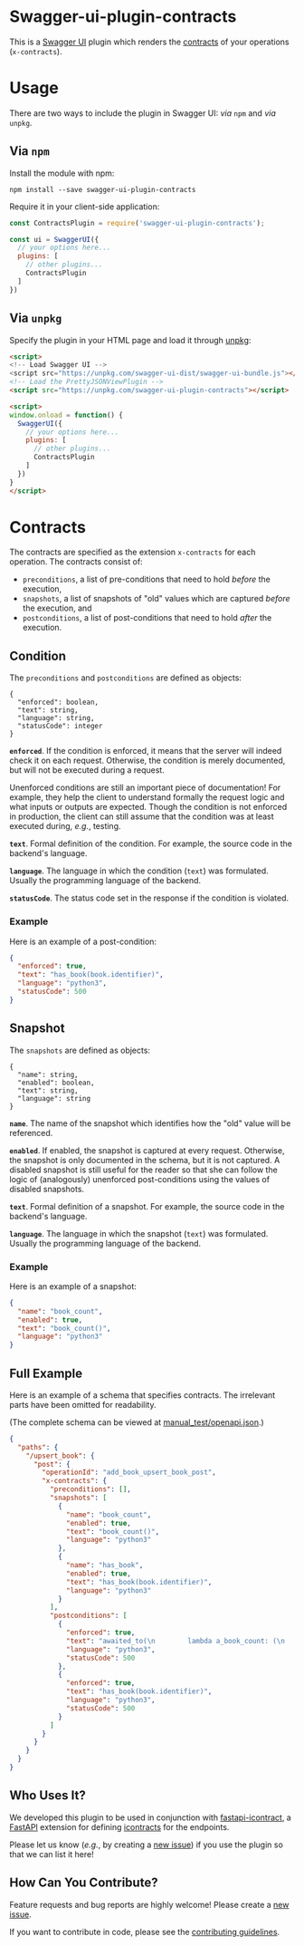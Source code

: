 # Swagger-ui-plugin-contracts

This is a [Swagger UI] plugin which renders the [contracts] of your operations (`x-contracts`).

[Swagger UI]: https://swagger.io/tools/swagger-ui/
[contracts]: https://en.wikipedia.org/wiki/Design_by_contract

# Usage

There are two ways to include the plugin in Swagger UI: *via* `npm` and *via* `unpkg`.

## Via `npm`

Install the module with npm:

```
npm install --save swagger-ui-plugin-contracts
```

Require it in your client-side application:

```javascript
const ContractsPlugin = require('swagger-ui-plugin-contracts');

const ui = SwaggerUI({
  // your options here...
  plugins: [
    // other plugins...
    ContractsPlugin
  ]
})
```

## Via `unpkg`

Specify the plugin in your HTML page and load it through [unpkg]:

```html
<script>
<!-- Load Swagger UI -->
<script src="https://unpkg.com/swagger-ui-dist/swagger-ui-bundle.js"></script> 
<!-- Load the PrettyJSONViewPlugin -->
<script src="https://unpkg.com/swagger-ui-plugin-contracts"></script>

<script>
window.onload = function() {
  SwaggerUI({
    // your options here...
    plugins: [
      // other plugins...
      ContractsPlugin
    ]
  })
}
</script>
```

[unpkg]: https://unpkg.com/

# Contracts

The contracts are specified as the extension `x-contracts` for each operation.
The contracts consist of:
* `preconditions`, a list of pre-conditions that need to hold *before* the execution,
* `snapshots`, a list of snapshots of "old" values which are captured *before* the execution, and
* `postconditions`, a list of post-conditions that need to hold *after* the execution.

## Condition

The `preconditions` and `postconditions` are defined as objects:

```
{
  "enforced": boolean,
  "text": string,
  "language": string,
  "statusCode": integer
}
```

**`enforced`**. 
If the condition is enforced, it means that the server will indeed check it on each request.
Otherwise, the condition is merely documented, but will not be executed during a request.

Unenforced conditions are still an important piece of documentation!
For example, they help the client to understand formally the request logic and what inputs or 
outputs are expected.
Though the condition is not enforced in production, the client can still assume that the condition
was at least executed during, *e.g.*, testing.

**`text`**.
Formal definition of the condition. 
For example, the source code in the backend's language.

**`language`**. 
The language in which the condition (`text`) was formulated.
Usually the programming language of the backend.

**`statusCode`**.
The status code set in the response if the condition is violated.

### Example

Here is an example of a post-condition:

```json
{
  "enforced": true,
  "text": "has_book(book.identifier)",
  "language": "python3",
  "statusCode": 500
}
```

## Snapshot

The `snapshots` are defined as objects:

```
{
  "name": string,
  "enabled": boolean,
  "text": string,
  "language": string
}
```

**`name`**. 
The name of the snapshot which identifies how the "old" value will be referenced.

**`enabled`**.
If enabled, the snapshot is captured at every request.
Otherwise, the snapshot is only documented in the schema, but it is not captured.
A disabled snapshot is still useful for the reader so that she can follow the logic of (analogously)
unenforced post-conditions using the values of disabled snapshots.

**`text`**.
Formal definition of a snapshot.
For example, the source code in the backend's language.

**`language`**. 
The language in which the snapshot (`text`) was formulated.
Usually the programming language of the backend.

### Example

Here is an example of a snapshot:

```json
{
  "name": "book_count",
  "enabled": true,
  "text": "book_count()",
  "language": "python3"
}
```

## Full Example

Here is an example of a schema that specifies contracts. 
The irrelevant parts have been omitted for readability.

(The complete schema can be viewed at [manual_test/openapi.json].)

[manual_test/openapi.json]: manual_test/openapi.json 

```json
{
  "paths": {
    "/upsert_book": {
      "post": {
        "operationId": "add_book_upsert_book_post",
        "x-contracts": {
          "preconditions": [],
          "snapshots": [
            {
              "name": "book_count",
              "enabled": true,
              "text": "book_count()",
              "language": "python3"
            },
            {
              "name": "has_book",
              "enabled": true,
              "text": "has_book(book.identifier)",
              "language": "python3"
            }
          ],
          "postconditions": [
            {
              "enforced": true,
              "text": "awaited_to(\n        lambda a_book_count: (\n                OLD.book_count + 1 == a_book_count if not OLD.has_book\n                else OLD.book_count == a_book_count),\n        book_count())",
              "language": "python3",
              "statusCode": 500
            },
            {
              "enforced": true,
              "text": "has_book(book.identifier)",
              "language": "python3",
              "statusCode": 500
            }
          ]
        }
      }
    }
  }
}
```

## Who Uses It?

We developed this plugin to be used in conjunction with [fastapi-icontract], a [FastAPI] extension
for defining [icontracts] for the endpoints.

Please let us know (*e.g.*, by creating a [new issue]) if you use the plugin so that we can list it
here!

[fastapi-icontract]: https://github.com/mristin/fastapi-icontract
[FastAPI]: https://fastapi.tiangolo.com/
[icontracts]: https://github.com/Parquery/icontract
[new issue]: https://github.com/mristin/swagger-ui-plugin-contracts/issues/new

## How Can You Contribute?

Feature requests and bug reports are highly welcome!
Please create a [new issue].

If you want to contribute in code, please see the [contributing guidelines].

[contributing guidelines]: CONTRIBUTING.md
